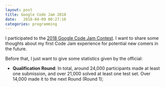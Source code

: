 ```yaml
---
layout: post
title: Google Code Jam 2018
date:   2018-04-09 00:27:16
categories: programming
---
```


I participated to the <a href="https://codejam.withgoogle.com/codejam/">2018 Google Code Jam Contest</a>. I want to share some thoughts about my first Code Jam experience for potential new comers in the future.

Before that, I just want to give some statistics given by the official: 
- **Qualification Round**: In total, around 24,000 participants made at least one submission, and over 21,000 solved at least one test set. Over 14,000 made it to the next Round (Round 1);
